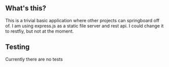 ## What's this?

This is a trivial basic application where other projects can springboard off of. I am using express.js as a static file server and rest api. I could change it to restfiy, but not at the moment. 



## Testing

Currently there are no tests

